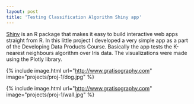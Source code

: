 ```yaml
---
layout: post
title: 'Testing Classification Algorithm Shiny app'
---
```

[Shiny](https://shiny.rstudio.com/) is an R package that makes it easy to build interactive web apps straight from R. In this little project I developed a very simple app as a part of the Developing Data Products Course. Basically the app tests the K-nearest neighbours algorithm over Iris data. The visualizations were made using the Plotly library.

{% include image.html url="http://www.gratisography.com" image="projects/proj-1/dog.jpg" %}

{% include image.html url="http://www.gratisography.com" image="projects/proj-1/wall.jpg" %}
